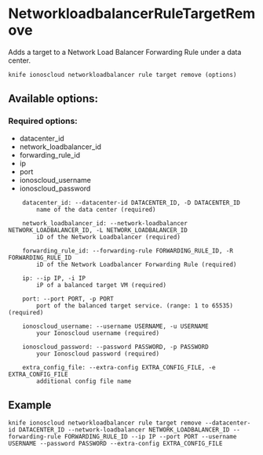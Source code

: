 # NetworkloadbalancerRuleTargetRemove

Adds a target to a Network Load Balancer Forwarding Rule under a data center.

```text
knife ionoscloud networkloadbalancer rule target remove (options)
```

## Available options:

### Required options:

* datacenter\_id
* network\_loadbalancer\_id
* forwarding\_rule\_id
* ip
* port
* ionoscloud\_username
* ionoscloud\_password

```text
    datacenter_id: --datacenter-id DATACENTER_ID, -D DATACENTER_ID
        name of the data center (required)

    network_loadbalancer_id: --network-loadbalancer NETWORK_LOADBALANCER_ID, -L NETWORK_LOADBALANCER_ID
        iD of the Network Loadbalancer (required)

    forwarding_rule_id: --forwarding-rule FORWARDING_RULE_ID, -R FORWARDING_RULE_ID
        iD of the Network Loadbalancer Forwarding Rule (required)

    ip: --ip IP, -i IP
        iP of a balanced target VM (required)

    port: --port PORT, -p PORT
        port of the balanced target service. (range: 1 to 65535) (required)

    ionoscloud_username: --username USERNAME, -u USERNAME
        your Ionoscloud username (required)

    ionoscloud_password: --password PASSWORD, -p PASSWORD
        your Ionoscloud password (required)

    extra_config_file: --extra-config EXTRA_CONFIG_FILE, -e EXTRA_CONFIG_FILE
        additional config file name

```
## Example

```text
knife ionoscloud networkloadbalancer rule target remove --datacenter-id DATACENTER_ID --network-loadbalancer NETWORK_LOADBALANCER_ID --forwarding-rule FORWARDING_RULE_ID --ip IP --port PORT --username USERNAME --password PASSWORD --extra-config EXTRA_CONFIG_FILE
```
